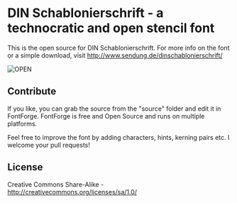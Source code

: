 DIN Schablonierschrift - a technocratic and open stencil font
=============================================================

This is the open source for DIN Schablonierschrift. For more info on the font or a simple download, visit http://www.sendung.de/dinschablonierschrift/

![OPEN](http://www.sendung.de/wp-content/dinschab/dinschab-open.png)


## Contribute

If you like, you can grab the source from the "source" folder and edit it in FontForge. FontForge is free and Open Source and runs on multiple platforms.

Feel free to improve the font by adding characters, hints, kerning pairs etc. I welcome your pull requests!

## License

Creative Commons Share-Alike - http://creativecommons.org/licenses/sa/1.0/

